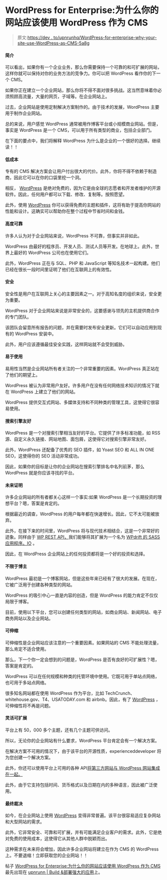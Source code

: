 # WordPress for Enterprise:为什么你的网站应该使用 WordPress 作为 CMS

> 原文:[https://dev . to/upnrunhq/WordPress-for-enterprise-why-your-site-use-WordPress-as-CMS-5a8g](https://dev.to/upnrunnhq/wordpress-for-enterprise-why-your-site-should-use-wordpress-as-cms-5a8g)

#### 简介

可以看出，如果你有一个企业业务，那么你需要保持一个可靠的和可扩展的网站，这样你就可以保持对你的业务方法的竞争力。你可以把 WordPress 看作你的下一个 CMS。

如果你正在建立一个企业网站，那么你将不得不面对很多挑战。这当然意味着你必须照顾高流量，大量的网页，子域等。在企业网站上。

过去，企业网站是使用定制解决方案制作的。由于技术的发展，WordPress 主要用于制作企业网站。

总的来说，用户感觉 WordPress 通常被用作博客平台或小规模商业网站。但是，事实是 WordPress 是一个 CMS，可以用于所有类型的商业，包括企业部门。

在下面的要点中，我们将解释 WordPress 为什么是企业的一个很好的选择。继续读！！

#### 低成本

专有的 CMS 解决方案会让用户付出很大的代价。此外，你将不得不依赖于制造商，因此它可以在你的口袋里挖一个洞。

相反， [WordPress](https://wordpress.org/) 是绝对免费的，因为它是由全球的志愿者和开发者维护的开源软件。因此，任何用户都可以下载、修改、复制等。按照愿望。

此外，使用 [WordPress](https://wordpress.org/) 你可以获得免费的主题和插件，这将有助于提高你网站的性能和设计。这确实可以帮助你在整个过程中节省时间和金钱。

#### 高度可靠

许多人认为对于企业网站来说，WordPress 不可靠，但事实并非如此。

WordPress 由最好的程序员、开发人员、测试人员等开发。在地球上。此外，世界上最好的 WordPress 公司也在使用它们。

此外，WordPress 正在与 SQL、PHP 和 JavaScript 等知名技术一起构建。他们已经在很长一段时间里证明了他们在互联网上的有效性。

#### 安全

安全性是用户在互联网上关心的主要因素之一。对于高知名度的组织来说，安全更为重要。

WordPress 对于企业网站来说是非常安全的，这要感谢与领先的主机提供商合作的专门团队。

该团队会留意所有报告的问题，并在需要时发布安全更新。它们可以自动应用到现有的 WordPress 安装中。

此外，用户应该遵循最佳安全实践，这样网站就不会受到威胁。

#### 易于使用

易用性当然是企业网站所有者关注的一个非常重要的因素。WordPress 真正站在了他们的期望上。

WordPress 被认为非常用户友好。许多用户在没有任何网络技术知识的情况下就在 WordPress 上建立了他们的网站。

WordPress 提供交互式网站、多媒体支持和不同种类的管理工具，这使得它很容易使用。

#### 搜索引擎友好

WordPress 是一个对搜索引擎相当友好的平台。它提供了许多标准功能，如 RSS 源、自定义永久链接、网站地图、面包屑，这使得它对搜索引擎非常友好。

此外，WordPress 还配备了优秀的 SEO 插件，如 Yoast SEO 和 ALL IN ONE SEO，这使得你的 SEO 活动非常成功。

因此，如果你的目标是让你的企业网站在搜索引擎排名中名列前茅，那么 WordPress 就是你应该寻找的平台。

#### 未来证明

许多企业网站的所有者都关心这样一个事实:如果 WordPress 是一个长期投资的理想平台？嗯，答案是肯定的。

根据最近的调查，WordPress 的用户每年都在快速增长。因此，它不太可能被放弃。

此外，在接下来的时间里，WordPress 将与现代技术相结合，这是一个非常好的迹象。同样由于 [WP REST API，](https://developer.wordpress.org/rest-api/)我们能够将其扩展为一个名为 [WPdrift 的 SASS 应用程序。IO](https://wpdrift.io/2018/05/28/introduction-to-wpdrift/) 。

因此，在 WordPress 企业网站上的任何投资都将是一个好的投资和选择。

#### 不限于博主

WordPress 最初是一个博客网站，但是这些年来已经有了很大的发展。在现在，它被广泛用于创建各种类型的网站。

WordPress 的吸引中心一直是内容的创造，但是 WordPress 的能力肯定不仅仅局限于博客。

目前，使用以下平台，您可以创建任何类型的网站，如商业网站、新闻网站、电子商务网站以及企业网站。

#### 可伸缩

可伸缩性是企业网站应该注意的一个重要因素。如果网站的 CMS 不能处理流量，那么肯定不适合使用。

那么，下一个你一定会想到的问题是，WordPress 是否有良好的可扩展性？嗯，答案是肯定的。

WordPress 可以在任何规模和种类的托管环境中使用。它既可用于单站点网络，也可用于多站点网络。

很多知名网站都在使用 WordPress 作为平台，比如 TechCrunch、whitehouse.gov、T4、USATODAY.com 和 airbnb。因此，有了 [WordPress](https://wordpress.org/) ，可伸缩性将不再是问题。

#### 灵活可扩展

平台上有 50，000 多个主题，还有几个主题可供访问。

所以，无论你的企业网站有什么要求，WordPress 平台肯定会有一个解决方案。

在解决方案不可用的情况下，由于该平台的开源性质，experienceddeveloper 将为您创建一个解决方案。

此外，你还可以使用平台上可用的各种 API[将第三方网站与 WordPress 网站集成在一起。](https://upnrunn.com/blog/2018/02/extend-wp-rest-api-custom-plugin-part-1/)

此外，由于它支持包括时间、货币格式以及日期在内的多种语言，因此被广泛使用。

#### 最终裁决

如今，在企业网站上使用 [WordPress](https://wordpress.org/) 变得非常普遍。该平台很容易适应复杂网站和大型网站的需求。

此外，它非常安全、可靠和可扩展，并有可能满足企业客户的需求。此外，它是绝对免费的使用成本，这使得它从其他人群中脱颖而出。

这种需求在未来将会增加，因此许多企业网站将建立在作为 CMS 的 WordPress 上。不要退缩！立即获取您的企业网站！！

帖子 [WordPress for Enterprise:为什么你的网站应该使用 WordPress 作为 CMS](https://upnrunn.com/blog/2018/06/wordpress-for-enterprise/) 最先出现在 [upnrunn | Build &部署强大的应用](https://upnrunn.com)上。